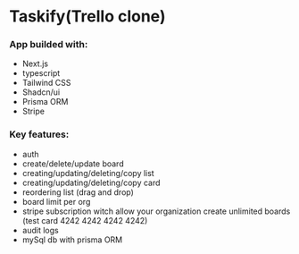 # Taskify(Trello clone)
### App builded with:
- Next.js
- typescript
- Tailwind CSS
- Shadcn/ui 
- Prisma ORM
- Stripe
### Key features:
- auth
- create/delete/update board
- creating/updating/deleting/copy list
- creating/updating/deleting/copy card
- reordering list (drag and drop)
- board limit per org
- stripe subscription witch allow your organization create unlimited boards (test card 4242 4242 4242 4242)
- audit logs
- mySql db with prisma ORM
  

